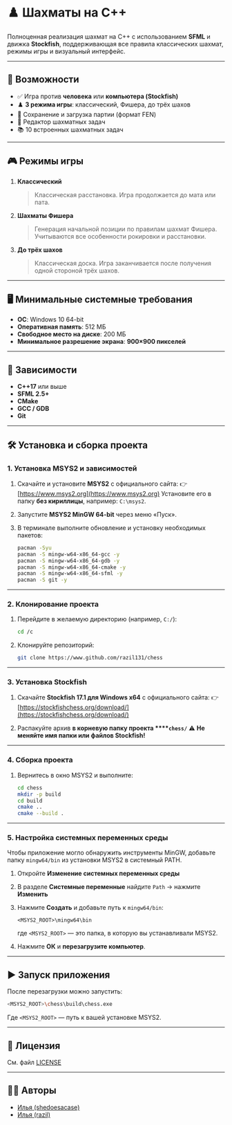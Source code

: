 # ♟️ Шахматы на C++

Полноценная реализация шахмат на C++ с использованием **SFML** и движка **Stockfish**, поддерживающая все правила классических шахмат, режимы игры и визуальный интерфейс.

---

## 🚀 Возможности

* ✅ Игра против **человека** или **компьютера (Stockfish)**
* ♟️ **3 режима игры**: классический, Фишера, до трёх шахов
* 💾 Сохранение и загрузка партии (формат FEN)
* 🔧 Редактор шахматных задач
* 📚 10 встроенных шахматных задач

---

## 🎮 Режимы игры

1. **Классический**

   > Классическая расстановка. Игра продолжается до мата или пата.

2. **Шахматы Фишера**

   > Генерация начальной позиции по правилам шахмат Фишера. Учитываются все особенности рокировки и расстановки.

3. **До трёх шахов**

   > Классическая доска. Игра заканчивается после получения одной стороной трёх шахов.

---

## 🖥️ Минимальные системные требования

* **ОС**: Windows 10 64-bit
* **Оперативная память**: 512 МБ
* **Свободное место на диске**: 200 МБ
* **Минимальное разрешение экрана**: **900×900 пикселей**

---

## 🔧 Зависимости

* **C++17** или выше
* **SFML 2.5+**
* **CMake**
* **GCC / GDB**
* **Git**

---

## 🛠 Установка и сборка проекта

### 1. Установка MSYS2 и зависимостей

1. Скачайте и установите **MSYS2** с официального сайта:
   👉 [https://www.msys2.org](https://www.msys2.org)
   Установите его в папку **без кириллицы**, например: `C:\msys2`.

2. Запустите **MSYS2 MinGW 64-bit** через меню «Пуск».

3. В терминале выполните обновление и установку необходимых пакетов:

   ```bash
   pacman -Syu
   pacman -S mingw-w64-x86_64-gcc -y
   pacman -S mingw-w64-x86_64-gdb -y
   pacman -S mingw-w64-x86_64-cmake -y
   pacman -S mingw-w64-x86_64-sfml -y
   pacman -S git -y
   ```

---

### 2. Клонирование проекта

1. Перейдите в желаемую директорию (например, `C:/`):

   ```bash
   cd /c
   ```

2. Клонируйте репозиторий:

   ```bash
   git clone https://www.github.com/razil131/chess
   ```

---

### 3. Установка Stockfish

1. Скачайте **Stockfish 17.1 для Windows x64** с официального сайта:
   👉 [https://stockfishchess.org/download/](https://stockfishchess.org/download/)

2. Распакуйте архив **в корневую папку проекта \*\*\*\*`chess/`**
   ⚠️ **Не меняйте имя папки или файлов Stockfish!**

---

### 4. Сборка проекта

1. Вернитесь в окно MSYS2 и выполните:

   ```bash
   cd chess
   mkdir -p build
   cd build
   cmake ..
   cmake --build .
   ```

---

### 5. Настройка системных переменных среды

Чтобы приложение могло обнаружить инструменты MinGW, добавьте папку `mingw64/bin` из установки MSYS2 в системный PATH.

1. Откройте **Изменение системных переменных среды**
2. В разделе **Системные переменные** найдите `Path` → нажмите **Изменить**
3. Нажмите **Создать** и добавьте путь к `mingw64/bin`:

   ```
   <MSYS2_ROOT>\mingw64\bin
   ```

   где `<MSYS2_ROOT>` — это папка, в которую вы устанавливали MSYS2.
4. Нажмите **ОК** и **перезагрузите компьютер**.

---

## ▶️ Запуск приложения

После перезагрузки можно запустить:

```bash
<MSYS2_ROOT>\chess\build\chess.exe
```

Где `<MSYS2_ROOT>` — путь к вашей установке MSYS2.

---

## 📄 Лицензия

См. файл [LICENSE](./LICENSE)

---

## 🙋‍♂️ Авторы

* [Илья (shedoesacase)](https://t.me/xxtsmx)
* [Илья (razil)](https://t.me/razil131)

